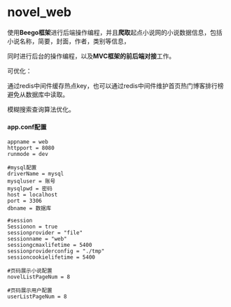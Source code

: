 # novel_web

使用**Beego框架**进行后端操作编程，并且**爬取**起点小说网的小说数据信息，包括小说名称，简要，封面，作者，类别等信息， 

同时进行后台的操作编程，以及**MVC框架的前后端对接**工作。 

可优化：

通过redis中间件缓存热点key，也可以通过redis中间件维护首页热门博客排行榜避免从数据库中读取。

模糊搜索查询算法优化。



#### app.conf配置

```shell
appname = web
httpport = 8080
runmode = dev

#mysql配置
driverName = mysql
mysqluser = 账号
mysqlpwd = 密码
host = localhost
port = 3306
dbname = 数据库

#session
Sessionon = true
sessionprovider = "file"
sessionname = "web"
sessiongcmaxlifetime = 5400
sessionproviderconfig = "./tmp"
sessioncookielifetime = 5400

#页码展示小说配置
novelListPageNum = 8

#页码展示用户配置
userListPageNum = 8

```

